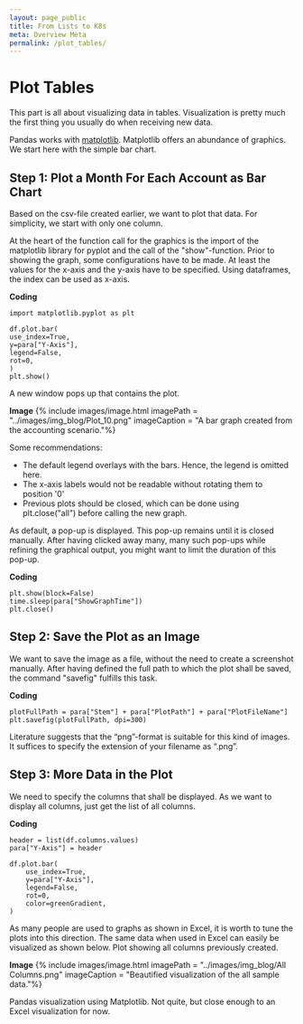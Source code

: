 ```yaml
---
layout: page_public
title: From Lists to K8s
meta: Overview Meta
permalink: /plot_tables/
---
```


# Plot Tables

This part is all about visualizing data in tables.
Visualization is pretty much the first thing you usually do when receiving new data.

Pandas works with [matplotlib](https://matplotlib.org/).
Matplotlib offers an abundance of graphics.
We start here with the simple bar chart.

## Step 1: Plot a Month For Each Account as Bar Chart

Based on the csv-file created earlier, we want to plot that data.
For simplicity, we start with only one column.

At the heart of the function call for the graphics is the import of the matplotlib library for pyplot and the call of the "show"-function.
Prior to showing the graph, some configurations have to be made. At least the values for the x-axis and the y-axis have to be specified.
Using dataframes, the index can be used as x-axis.

**Coding**
>
    import matplotlib.pyplot as plt
>
    df.plot.bar(
    use_index=True,
    y=para["Y-Axis"],
    legend=False, 
    rot=0,
    )
    plt.show()

A new window pops up that contains the plot.

**Image**
{% include images/image.html imagePath = "../images/img_blog/Plot_10.png" imageCaption = "A bar graph created from the accounting scenario."%}

Some recommendations:

- The default legend overlays with the bars. Hence, the legend is omitted here.
- The x-axis labels would not be readable without rotating them to position '0'
- Previous plots should be closed, which can be done using plt.close("all") before calling the new graph.

As default, a pop-up is displayed. This pop-up remains until it is closed manually. After having clicked away many, many such pop-ups while refining the graphical output,
you might want to limit the duration of this pop-up.

**Coding**
>
    plt.show(block=False)
    time.sleep(para["ShowGraphTime"])
    plt.close()

## Step 2: Save the Plot as an Image

We want to save the image as a file, without the need to create a screenshot manually.
After having defined the full path to which the plot shall be saved, the command "savefig" fulfills this task.

**Coding**
>
    plotFullPath = para["Stem"] + para["PlotPath"] + para["PlotFileName"]
    plt.savefig(plotFullPath, dpi=300)

Literature suggests that the “png”-format is suitable for this kind of images. It suffices to specify the extension of your filename as “.png”.

## Step 3: More Data in the Plot

We need to specify the columns that shall be displayed. As we want to display all columns, just get the list of all columns.

**Coding**
>
    header = list(df.columns.values)
    para["Y-Axis"] = header
>
    df.plot.bar(
        use_index=True,
        y=para["Y-Axis"],
        legend=False, 
        rot=0,
        color=greenGradient,
    )    

As many people are used to graphs as shown in Excel, it is worth to tune the plots into this direction. The same data when used in Excel can easily be visualized as shown below.
Plot showing all columns previously created.

**Image**
{% include images/image.html imagePath = "../images/img_blog/All Columns.png" imageCaption = "Beautified visualization of the all sample data."%}

Pandas visualization using Matplotlib. Not quite, but close enough to an Excel visualization for now.

